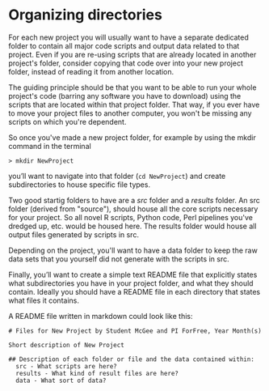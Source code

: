 # Organizing directories
For each new project you will usually want to have a separate dedicated folder to contain all major code scripts and output data related to that project. Even if you are re-using scripts that are already located in another project's folder, consider copying that code over into your new project folder, instead of reading it from another location.

The guiding principle should be that you want to be able to run your whole project's code (barring any software you have to download) using the scripts that are located within that project folder. That way, if you ever have to move your project files to another computer, you won't be missing any scripts on which you're dependent.

So once you've made a new project folder, for example by using the mkdir command in the terminal
```
> mkdir NewProject
```
you’ll want to navigate into that folder (```cd NewProject```) and create subdirectories to house specific file types.

Two good startig folders to have are a *src* folder and a *results* folder. An src folder (derived from "source"), should house all the core scripts necessary for your project. So all novel R scripts, Python code, Perl pipelines you've dredged up, etc. would be housed here. The results folder would house all output files generated by scripts in src.

Depending on the project, you'll want to have a data folder to keep the raw data sets that you yourself did not generate with the scripts in src.

Finally, you’ll want to create a simple text README file that explicitly states what subdirectories you have in your project folder, and what they should contain. Ideally you should have a README file in each directory that states what files it contains.

A README file written in markdown could look like this:
```
# Files for New Project by Student McGee and PI ForFree, Year Month(s)

Short description of New Project

## Description of each folder or file and the data contained within:
  src - What scripts are here?
  results - What kind of result files are here?
  data - What sort of data?
```
